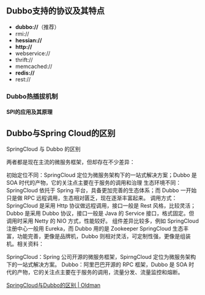 ## Dubbo支持的协议及其特点

- **dubbo://**（推荐）
- rmi://
- **hessian://**
- **http://**
- webservice://
- thrift://
- memcached://
- **redis://**
- rest://

### Dubbo热插拔机制

#### SPI的应用及其原理

## Dubbo与Spring Cloud的区别

SpringCloud 与 Dubbo 的区别

两者都是现在主流的微服务框架，但却存在不少差异：

初始定位不同：SpringCloud 定位为微服务架构下的一站式解决方案；Dubbo 是 SOA 时代的产物，它的关注点主要在于服务的调用和治理
生态环境不同：SpringCloud 依托于 Spring 平台，具备更加完善的生态体系；而 Dubbo 一开始只是做 RPC 远程调用，生态相对匮乏，现在逐渐丰富起来。
调用方式：SpringCloud 是采用 Http 协议做远程调用，接口一般是 Rest 风格，比较灵活；Dubbo 是采用 Dubbo 协议，接口一般是 Java 的 Service 接口，格式固定。但调用时采用 Netty 的 NIO 方式，性能较好。
组件差异比较多，例如 SpringCloud 注册中心一般用 Eureka，而 Dubbo 用的是 Zookeeper
SpringCloud 生态丰富，功能完善，更像是品牌机，Dubbo 则相对灵活，可定制性强，更像是组装机。相关资料：

SpringCloud：Spring 公司开源的微服务框架，SpirngCloud 定位为微服务架构下的一站式解决方案。
Dubbo：阿里巴巴开源的 RPC 框架，Dubbo 是 SOA 时代的产物，它的关注点主要在于服务的调用，流量分发、流量监控和熔断。

[SpringCloud与Dubbo的区别 | Oldman](https://oldman.run/posts/42d9c690/)
